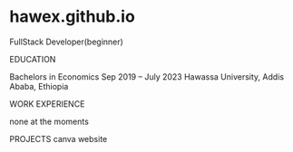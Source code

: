 # hawex.github.io
FullStack Developer(beginner)

EDUCATION

Bachelors in Economics						Sep 2019 – July 2023
Hawassa University, Addis Ababa, Ethiopia

WORK EXPERIENCE

none at the moments

PROJECTS
canva website
